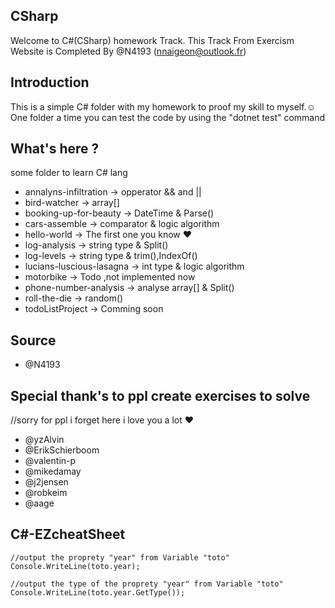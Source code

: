 ## CSharp
Welcome to C#(CSharp) homework Track.
    This Track From Exercism Website is Completed By @N4193 (nnaigeon@outlook.fr)

## Introduction
This is a simple C# folder with my homework to proof my skill to myself.☺
One folder a time you can test the code by using the "dotnet test" command 

## What's here ?
some folder to learn C# lang 
- annalyns-infiltration             -> opperator && and || 
- bird-watcher                      -> array[]
- booking-up-for-beauty             -> DateTime & Parse()
- cars-assemble                     -> comparator & logic algorithm
- hello-world                       -> The first one you know ♥     
- log-analysis                      -> string type & Split() 
- log-levels                        -> string type & trim(),IndexOf()
- lucians-luscious-lasagna          -> int type & logic algorithm
- motorbike                         ->  Todo ,not implemented now 
- phone-number-analysis             -> analyse array[] & Split()
- roll-the-die                      -> random()
- todoListProject                   ->  Comming soon

## Source
- @N4193

## Special thank's to ppl create exercises to solve 
//sorry for ppl i forget here i love you a lot ♥
- @yzAlvin
- @ErikSchierboom
- @valentin-p
- @mikedamay
- @j2jensen
- @robkeim
- @aage

## C#-EZcheatSheet 
    //output the proprety "year" from Variable "toto"
    Console.WriteLine(toto.year);

    //output the type of the proprety "year" from Variable "toto"
    Console.WriteLine(toto.year.GetType());
